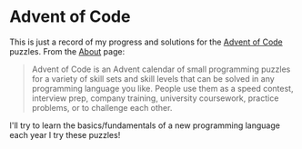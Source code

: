 # Advent of Code

This is just a record of my progress and solutions for the [Advent of Code](https://adventofcode.com/) puzzles. From the [About](https://adventofcode.com/about) page:

> Advent of Code is an Advent calendar of small programming puzzles for a variety of skill sets and skill levels that can be solved in any programming language you like. People use them as a speed contest, interview prep, company training, university coursework, practice problems, or to challenge each other.

I'll try to learn the basics/fundamentals of a new programming language each year I try these puzzles!
